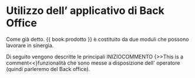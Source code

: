 # Utilizzo dell’ applicativo di Back Office

Come già detto. {{ book.prodotto }} è costituito da due moduli che possono lavorare in sinergia.

Di seguito vengono descritte le principali INIZIOCOMMENTO {>>This is a comment<<}funzionalità che sono messe a disposizione dell' operatore (quindi parleremo del Back office).



